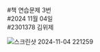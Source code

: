 #책 연습문제 3번                                                                                                                     
#2024 11월 04일                                                                                                                     
#2301378 김위제                                                                                                                     

                                                                                                                     
                                                                                                                  
![스크린샷 2024-11-04 221259](https://github.com/user-attachments/assets/98875c47-7d41-4bd5-ac7e-dc3a096e1f2e)
                                                                                                                  
